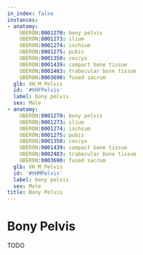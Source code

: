 ```yaml
---
in_index: false
instances:
- anatomy:
    UBERON:0001270: bony pelvis
    UBERON:0001273: ilium
    UBERON:0001274: ischium
    UBERON:0001275: pubis
    UBERON:0001350: coccyx
    UBERON:0001439: compact bone tissue
    UBERON:0002483: trabecular bone tissue
    UBERON:0003690: fused sacrum
  glb: VH_M_Pelvis
  id: '#VHFPelvis'
  label: bony pelvis
  sex: Male
- anatomy:
    UBERON:0001270: bony pelvis
    UBERON:0001273: ilium
    UBERON:0001274: ischium
    UBERON:0001275: pubis
    UBERON:0001350: coccyx
    UBERON:0001439: compact bone tissue
    UBERON:0002483: trabecular bone tissue
    UBERON:0003690: fused sacrum
  glb: VH_M_Pelvis
  id: '#VHMPelvis'
  label: bony pelvis
  sex: Male
title: Bony Pelvis
---
```


# Bony Pelvis

TODO